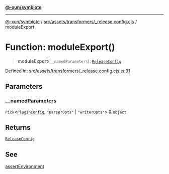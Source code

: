 [**@-xun/symbiote**](../../../../../README.md)

***

[@-xun/symbiote](../../../../../README.md) / [src/assets/transformers/\_release.config.cjs](../README.md) / moduleExport

# Function: moduleExport()

> **moduleExport**(`__namedParameters`): [`ReleaseConfig`](../interfaces/ReleaseConfig.md)

Defined in: [src/assets/transformers/\_release.config.cjs.ts:91](https://github.com/Xunnamius/symbiote/blob/b0f6e46275dcd7f80ceb92f05b1e0795869afaf6/src/assets/transformers/_release.config.cjs.ts#L91)

## Parameters

### \_\_namedParameters

`Pick`\<[`PluginConfig`](../type-aliases/PluginConfig.md), `"parserOpts"` \| `"writerOpts"`\> & `object`

## Returns

[`ReleaseConfig`](../interfaces/ReleaseConfig.md)

## See

[assertEnvironment](assertEnvironment.md)

